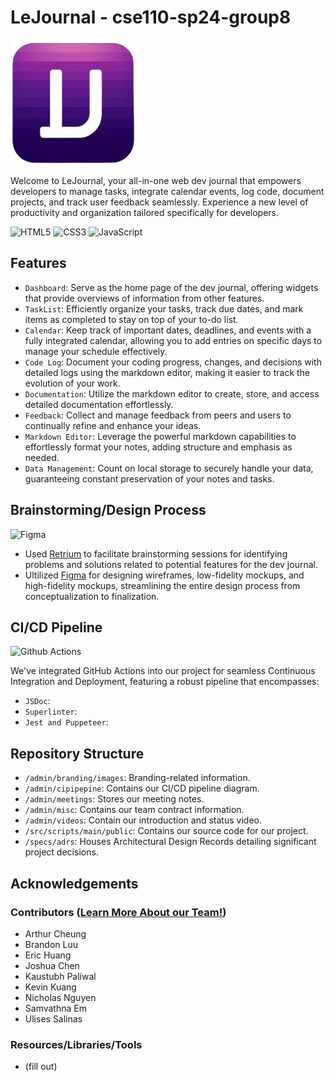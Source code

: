 # LeJournal - cse110-sp24-group8

<img src="./src/scripts/main/public/icons/journallogo-icon.png" width="200">

Welcome to LeJournal, your all-in-one web dev journal that empowers developers to manage tasks, integrate calendar events, log code, document projects, and track user feedback seamlessly. Experience a new level of productivity and organization tailored specifically for developers.

![HTML5](https://img.shields.io/badge/HTML5-E34F26?style=for-the-badge&logo=html5&logoColor=white)
![CSS3](https://img.shields.io/badge/CSS3-1572B6?style=for-the-badge&logo=css3&logoColor=white)
![JavaScript](https://img.shields.io/badge/JavaScript-323330?style=for-the-badge&logo=javascript&logoColor=F7DF1E)

## Features

- `Dashboard`: Serve as the home page of the dev journal, offering widgets that provide overviews of information from other features.
- `TaskList`: Efficiently organize your tasks, track due dates, and mark items as completed to stay on top of your to-do list.
- `Calendar`: Keep track of important dates, deadlines, and events with a fully integrated calendar, allowing you to add entries on specific days to manage your schedule effectively.
- `Code Log`: Document your coding progress, changes, and decisions with detailed logs using the markdown editor, making it easier to track the evolution of your work.
- `Documentation`: Utilize the markdown editor to create, store, and access detailed documentation effortlessly.
- `Feedback`: Collect and manage feedback from peers and users to continually refine and enhance your ideas.
- `Markdown Editor`: Leverage the powerful markdown capabilities to effortlessly format your notes, adding structure and emphasis as needed.
- `Data Management`: Count on local storage to securely handle your data, guaranteeing constant preservation of your notes and tasks.

## Brainstorming/Design Process
![Figma](https://img.shields.io/badge/Figma-F24E1E?style=for-the-badge&logo=figma&logoColor=white)
- Used [Retrium](https://app.retrium.com/) to facilitate brainstorming sessions for identifying problems and solutions related to potential features for the dev journal.
- Ultilized [Figma](https://www.figma.com/) for designing wireframes, low-fidelity mockups, and high-fidelity mockups, streamlining the entire design process from conceptualization to finalization.

## CI/CD Pipeline

![Github Actions](https://img.shields.io/badge/GitHub_Actions-2088FF?style=for-the-badge&logo=github-actions&logoColor=white)

We've integrated GitHub Actions into our project for seamless Continuous Integration and Deployment, featuring a robust pipeline that encompasses:

- `JSDoc`:
- `Superlinter`:
- `Jest and Puppeteer`:

## Repository Structure

- `/admin/branding/images`: Branding-related information.
- `/admin/cipipepine`: Contains our CI/CD pipeline diagram.
- `/admin/meetings`: Stores our meeting notes.
- `/admin/misc`: Contains our team contract information.
- `/admin/videos`: Contain our introduction and status video.
- `/src/scripts/main/public`: Contains our source code for our project.
- `/specs/adrs`: Houses Architectural Design Records detailing significant project decisions.

## Acknowledgements

### Contributors ([Learn More About our Team!](/admin/team.md))

- Arthur Cheung
- Brandon Luu
- Eric Huang
- Joshua Chen
- Kaustubh Paliwal
- Kevin Kuang
- Nicholas Nguyen
- Samvathna Em
- Ulises Salinas

### Resources/Libraries/Tools

- (fill out)
